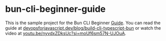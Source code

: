 # bun-cli-beginner-guide

This is the sample project for the Bun CLI Beginner [Guide](https://devopsforjavascript.dev/blog/build-cli-typescript-bun). You can read the guide at [devopsforjavascript.dev/blog/build-cli-typescript-bun](https://devopsforjavascript.dev/blog/build-cli-typescript-bun) or watch the video at [youtu.be/nyvdxZDksUc?si=moUf6sm57N-UJOuA](https://youtu.be/nyvdxZDksUc?si=moUf6sm57N-UJOuA).
